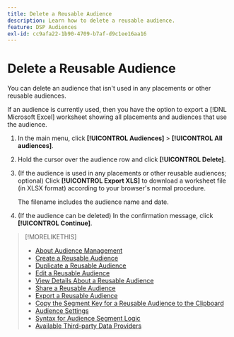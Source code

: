 ```yaml
---
title: Delete a Reusable Audience
description: Learn how to delete a reusable audience.
feature: DSP Audiences
exl-id: cc9afa22-1b90-4709-b7af-d9c1ee16aa16
---
```

# Delete a Reusable Audience

You can delete an audience that isn't used in any placements or other reusable audiences.

If an audience is currently used, then you have the option to export a [!DNL Microsoft Excel] worksheet showing all placements and audiences that use the audience.

1. In the main menu, click **[!UICONTROL Audiences]** > **[!UICONTROL All audiences]**.

1. Hold the cursor over the audience row and click **[!UICONTROL Delete]**.

1. (If the audience is used in any placements or other reusable audiences; optional) Click **[!UICONTROL Export XLS]** to download a worksheet file (in XLSX format) according to your browser's normal procedure.

    The filename includes the audience name and date.

1. (If the audience can be deleted) In the confirmation message, click **[!UICONTROL Continue]**.

>[!MORELIKETHIS]
>
>* [About Audience Management](audience-about.md)
>* [Create a Reusable Audience](reusable-audience-create.md)
>* [Duplicate a Reusable Audience](reusable-audience-duplicate.md)
>* [Edit a Reusable Audience](reusable-audience-edit.md)
>* [View Details About a Reusable Audience](reusable-audience-view-details.md)
>* [Share a Reusable Audience](reusable-audience-share.md)
>* [Export a Reusable Audience](reusable-audience-export.md)
>* [Copy the Segment Key for a Reusable Audience to the Clipboard](reusable-audience-clipboard.md)
>* [Audience Settings](audience-settings.md)
>* [Syntax for Audience Segment Logic](audience-segment-logic-syntax.md)
>* [Available Third-party Data Providers](third-party-data-providers.md)

